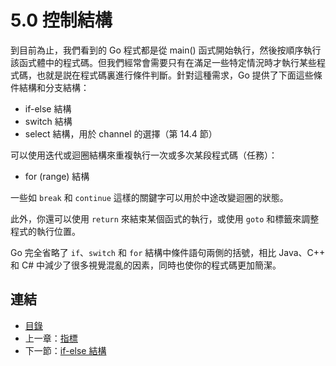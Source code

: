 # 5.0 控制結構

到目前為止，我們看到的 Go 程式都是從 main() 函式開始執行，然後按順序執行該函式體中的程式碼。但我們經常會需要只有在滿足一些特定情況時才執行某些程式碼，也就是説在程式碼裏進行條件判斷。針對這種需求，Go 提供了下面這些條件結構和分支結構：

- if-else 結構
- switch 結構
- select 結構，用於 channel 的選擇（第 14.4 節）

可以使用迭代或迴圈結構來重複執行一次或多次某段程式碼（任務）：

- for (range) 結構

一些如 `break` 和 `continue` 這樣的關鍵字可以用於中途改變迴圈的狀態。

此外，你還可以使用 `return` 來結束某個函式的執行，或使用 `goto` 和標籤來調整程式的執行位置。

Go 完全省略了 `if`、`switch` 和 `for` 結構中條件語句兩側的括號，相比 Java、C++ 和 C# 中減少了很多視覺混亂的因素，同時也使你的程式碼更加簡潔。

## 連結

- [目錄](directory.md)
- 上一章：[指標](04.9.md)
- 下一節：[if-else 結構](05.1.md)
